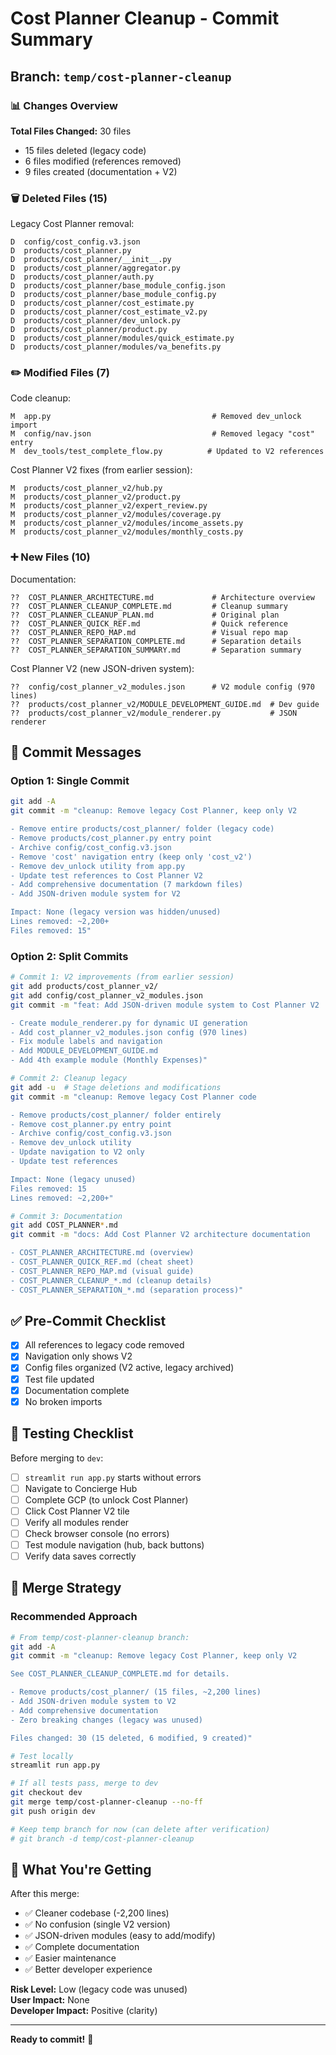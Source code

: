 # Cost Planner Cleanup - Commit Summary

## Branch: `temp/cost-planner-cleanup`

### 📊 Changes Overview

**Total Files Changed:** 30 files
- 15 files deleted (legacy code)
- 6 files modified (references removed)
- 9 files created (documentation + V2)

### 🗑️ Deleted Files (15)

Legacy Cost Planner removal:
```
D  config/cost_config.v3.json
D  products/cost_planner.py
D  products/cost_planner/__init__.py
D  products/cost_planner/aggregator.py
D  products/cost_planner/auth.py
D  products/cost_planner/base_module_config.json
D  products/cost_planner/base_module_config.py
D  products/cost_planner/cost_estimate.py
D  products/cost_planner/cost_estimate_v2.py
D  products/cost_planner/dev_unlock.py
D  products/cost_planner/product.py
D  products/cost_planner/modules/quick_estimate.py
D  products/cost_planner/modules/va_benefits.py
```

### ✏️ Modified Files (7)

Code cleanup:
```
M  app.py                                    # Removed dev_unlock import
M  config/nav.json                           # Removed legacy "cost" entry
M  dev_tools/test_complete_flow.py          # Updated to V2 references
```

Cost Planner V2 fixes (from earlier session):
```
M  products/cost_planner_v2/hub.py
M  products/cost_planner_v2/product.py
M  products/cost_planner_v2/expert_review.py
M  products/cost_planner_v2/modules/coverage.py
M  products/cost_planner_v2/modules/income_assets.py
M  products/cost_planner_v2/modules/monthly_costs.py
```

### ➕ New Files (10)

Documentation:
```
??  COST_PLANNER_ARCHITECTURE.md             # Architecture overview
??  COST_PLANNER_CLEANUP_COMPLETE.md         # Cleanup summary
??  COST_PLANNER_CLEANUP_PLAN.md             # Original plan
??  COST_PLANNER_QUICK_REF.md                # Quick reference
??  COST_PLANNER_REPO_MAP.md                 # Visual repo map
??  COST_PLANNER_SEPARATION_COMPLETE.md      # Separation details
??  COST_PLANNER_SEPARATION_SUMMARY.md       # Separation summary
```

Cost Planner V2 (new JSON-driven system):
```
??  config/cost_planner_v2_modules.json      # V2 module config (970 lines)
??  products/cost_planner_v2/MODULE_DEVELOPMENT_GUIDE.md  # Dev guide
??  products/cost_planner_v2/module_renderer.py           # JSON renderer
```

## 🎯 Commit Messages

### Option 1: Single Commit
```bash
git add -A
git commit -m "cleanup: Remove legacy Cost Planner, keep only V2

- Remove entire products/cost_planner/ folder (legacy code)
- Remove products/cost_planner.py entry point
- Archive config/cost_config.v3.json
- Remove 'cost' navigation entry (keep only 'cost_v2')
- Remove dev_unlock utility from app.py
- Update test references to Cost Planner V2
- Add comprehensive documentation (7 markdown files)
- Add JSON-driven module system for V2

Impact: None (legacy version was hidden/unused)
Lines removed: ~2,200+
Files removed: 15"
```

### Option 2: Split Commits
```bash
# Commit 1: V2 improvements (from earlier session)
git add products/cost_planner_v2/
git add config/cost_planner_v2_modules.json
git commit -m "feat: Add JSON-driven module system to Cost Planner V2

- Create module_renderer.py for dynamic UI generation
- Add cost_planner_v2_modules.json config (970 lines)
- Fix module labels and navigation
- Add MODULE_DEVELOPMENT_GUIDE.md
- Add 4th example module (Monthly Expenses)"

# Commit 2: Cleanup legacy
git add -u  # Stage deletions and modifications
git commit -m "cleanup: Remove legacy Cost Planner code

- Remove products/cost_planner/ folder entirely
- Remove cost_planner.py entry point
- Archive config/cost_config.v3.json
- Remove dev_unlock utility
- Update navigation to V2 only
- Update test references

Impact: None (legacy unused)
Files removed: 15
Lines removed: ~2,200+"

# Commit 3: Documentation
git add COST_PLANNER*.md
git commit -m "docs: Add Cost Planner V2 architecture documentation

- COST_PLANNER_ARCHITECTURE.md (overview)
- COST_PLANNER_QUICK_REF.md (cheat sheet)
- COST_PLANNER_REPO_MAP.md (visual guide)
- COST_PLANNER_CLEANUP_*.md (cleanup details)
- COST_PLANNER_SEPARATION_*.md (separation process)"
```

## ✅ Pre-Commit Checklist

- [x] All references to legacy code removed
- [x] Navigation only shows V2
- [x] Config files organized (V2 active, legacy archived)
- [x] Test file updated
- [x] Documentation complete
- [x] No broken imports

## 🧪 Testing Checklist

Before merging to `dev`:
- [ ] `streamlit run app.py` starts without errors
- [ ] Navigate to Concierge Hub
- [ ] Complete GCP (to unlock Cost Planner)
- [ ] Click Cost Planner V2 tile
- [ ] Verify all modules render
- [ ] Check browser console (no errors)
- [ ] Test module navigation (hub, back buttons)
- [ ] Verify data saves correctly

## 📝 Merge Strategy

### Recommended Approach
```bash
# From temp/cost-planner-cleanup branch:
git add -A
git commit -m "cleanup: Remove legacy Cost Planner, keep only V2

See COST_PLANNER_CLEANUP_COMPLETE.md for details.

- Remove products/cost_planner/ (15 files, ~2,200 lines)
- Add JSON-driven module system to V2
- Add comprehensive documentation
- Zero breaking changes (legacy was unused)

Files changed: 30 (15 deleted, 6 modified, 9 created)"

# Test locally
streamlit run app.py

# If all tests pass, merge to dev
git checkout dev
git merge temp/cost-planner-cleanup --no-ff
git push origin dev

# Keep temp branch for now (can delete after verification)
# git branch -d temp/cost-planner-cleanup
```

## 🎉 What You're Getting

After this merge:
- ✅ Cleaner codebase (-2,200 lines)
- ✅ No confusion (single V2 version)
- ✅ JSON-driven modules (easy to add/modify)
- ✅ Complete documentation
- ✅ Easier maintenance
- ✅ Better developer experience

**Risk Level:** Low (legacy code was unused)  
**User Impact:** None  
**Developer Impact:** Positive (clarity)

---

**Ready to commit!** 🚀

